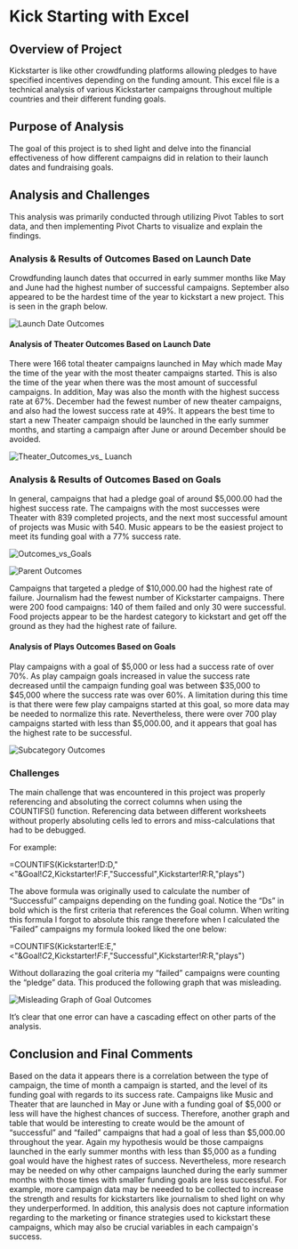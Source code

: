 # Kick Starting with Excel

## Overview of Project
Kickstarter is like other crowdfunding platforms allowing pledges to have specified incentives depending on the funding amount. This excel file is a technical analysis of various Kickstarter campaigns throughout multiple countries and their different funding goals.

## Purpose of Analysis
The goal of this project is to shed light and delve into the financial effectiveness of how different campaigns did in relation to their launch dates and fundraising goals.

## Analysis and Challenges
This analysis was primarily conducted through utilizing Pivot Tables to sort data, and then implementing Pivot Charts to visualize and explain the findings. 

### Analysis & Results of Outcomes Based on Launch Date
Crowdfunding launch dates that occurred in early summer months like May and June had the highest number of successful campaigns. September also appeared to be the hardest time of the year to kickstart a new project. This is seen in the graph below.

![Launch Date Outcomes](https://user-images.githubusercontent.com/112028534/189252264-532f4d64-98bc-4d89-b798-4f516cf1e925.png)

#### Analysis of Theater Outcomes Based on Launch Date
There were 166 total theater campaigns launched in May which made May the time of the year with the most theater campaigns started. This is also the time of the year when there was the most amount of successful campaigns. In addition, May was also the month with the highest success rate at 67%. December had the fewest number of new theater campaigns, and also had the lowest success rate at 49%. It appears the best time to start a new Theater campaign should be launched in the early summer months, and starting a campaign after June or around December should be avoided. 

![Theater_Outcomes_vs_ Luanch](https://user-images.githubusercontent.com/112028534/190502019-a6e7d436-134b-4d1c-97ce-8067cc75eb3f.png)

### Analysis & Results of Outcomes Based on Goals
In general, campaigns that had a pledge goal of around $5,000.00 had the highest success rate. The campaigns with the most successes were Theater with 839 completed projects, and the next most successful amount of projects was Music with 540. Music appears to be the easiest project to meet its funding goal with a 77% success rate.

![Outcomes_vs_Goals](https://user-images.githubusercontent.com/112028534/190503705-50792680-8133-4e28-92de-476268b892fc.PNG)

![Parent Outcomes](https://user-images.githubusercontent.com/112028534/189252278-f6de3c04-8ebf-4888-ad45-f7823dbedcb6.PNG)

Campaigns that targeted a pledge of $10,000.00 had the highest rate of failure. Journalism had the fewest number of Kickstarter campaigns. There were 200 food campaigns: 140 of them failed and only 30 were successful. Food projects appear to be the hardest category to kickstart and get off the ground as they had the highest rate of failure.

#### Analysis of Plays Outcomes Based on Goals
Play campaigns with a goal of $5,000 or less had a success rate of over 70%. As play campaign goals increased in value the success rate decreased until the campaign funding goal was between $35,000 to $45,000 where the success rate was over 60%. A limitation during this time is that there were few play campaigns started at this goal, so more data may be needed to normalize this rate. Nevertheless, there were over 700 play campaigns started with less than $5,000.00, and it appears that goal has the highest rate to be successful.   

![Subcategory Outcomes](https://user-images.githubusercontent.com/112028534/189252282-f61f0728-f8c8-432e-b3f3-f0d5a5717708.png)

### Challenges
The main challenge that was encountered in this project was properly referencing and absoluting  the correct columns when using the COUNTIFS() function. Referencing data between different worksheets without properly absoluting cells led to errors and miss-calculations that had to be debugged.  

For example: 

=COUNTIFS(Kickstarter!D:D,"<"&Goal!$C$2,Kickstarter!$F:$F,"Successful",Kickstarter!$R:$R,"plays")

The above formula was originally used to calculate the number of “Successful” campaigns depending on the funding goal. Notice the “Ds” in bold which is the first criteria that references the Goal column. When writing this formula I forgot to absolute this range therefore when I calculated the “Failed” campaigns my formula looked liked the one below:

=COUNTIFS(Kickstarter!E:E,"<"&Goal!$C$2,Kickstarter!$F:$F,"Successful",Kickstarter!$R:$R,"plays")

Without dollarazing the goal criteria my “failed” campaigns were counting the “pledge” data. This produced the following graph that was misleading.

![Misleading Graph of Goal Outcomes](https://user-images.githubusercontent.com/112028534/190503592-c746753f-16f3-49d8-a250-1192629fd2f2.png)

It’s clear that one error can have a cascading effect on other parts of the analysis.

## Conclusion and Final Comments
Based on the data it appears there is a correlation between the type of campaign, the time of month a campaign is started, and the level of its funding goal with regards to its success rate. Campaigns like Music and Theater that are launched in May or June with a funding goal of $5,000 or less will have the highest chances of success. Therefore, another graph and table that would be interesting to create would be the amount of “successful” and “failed”  campaigns that had a goal of less than $5,000.00 throughout the year. Again my hypothesis would be those campaigns launched in the early summer months with less than $5,000 as a funding goal would have the highest rates of success. Nevertheless, more research may be needed on why other campaigns launched during the early summer months with those times with smaller funding goals are less successful. For example, more campaign  data may be neeeded to be collected to increase the strength and results for kickstarters like journalism to shed light on why they underperformed. In addition, this analysis does not capture information regarding to the marketing or finance strategies used to kickstart these campaigns, which may also be crucial variables in each campaign's success. 


